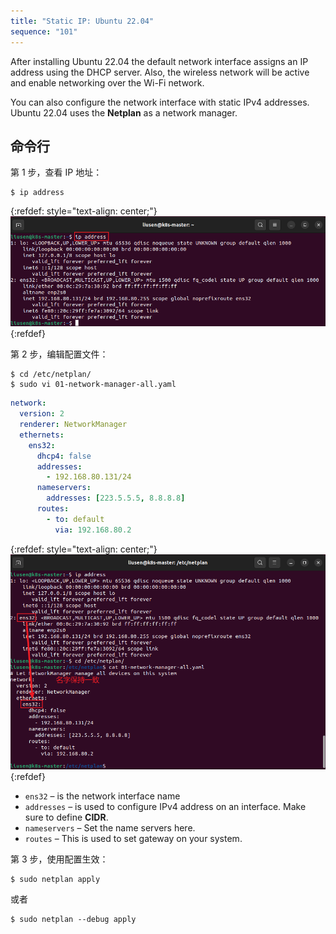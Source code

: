 ```yaml
---
title: "Static IP: Ubuntu 22.04"
sequence: "101"
---
```


After installing Ubuntu 22.04 the default network interface assigns an IP address using the DHCP server.
Also, the wireless network will be active and enable networking over the Wi-Fi network.

You can also configure the network interface with static IPv4 addresses.
Ubuntu 22.04 uses the **Netplan** as a network manager.

## 命令行

第 1 步，查看 IP 地址：

```text
$ ip address
```

{:refdef: style="text-align: center;"}
![](/assets/images/ubuntu/network/ip-address-cmd.png)
{:refdef}

第 2 步，编辑配置文件：

```text
$ cd /etc/netplan/
$ sudo vi 01-network-manager-all.yaml
```

```yaml
network:
  version: 2
  renderer: NetworkManager
  ethernets:
    ens32:
      dhcp4: false
      addresses:
        - 192.168.80.131/24
      nameservers:
        addresses: [223.5.5.5, 8.8.8.8]
      routes:
        - to: default
          via: 192.168.80.2

```

{:refdef: style="text-align: center;"}
![](/assets/images/ubuntu/network/etc-netplan-network-manager-all-ens32.png)
{:refdef}

- `ens32` – is the network interface name
- `addresses` – is used to configure IPv4 address on an interface. Make sure to define **CIDR**.
- `nameservers` – Set the name servers here.
- `routes` – This is used to set gateway on your system.

第 3 步，使用配置生效：

```text
$ sudo netplan apply
```

或者

```text
$ sudo netplan --debug apply
```


